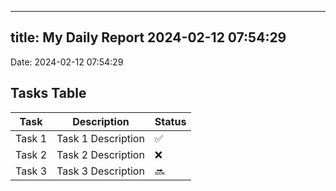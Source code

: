 
---
title: My Daily Report 2024-02-12 07:54:29
---

Date: 2024-02-12 07:54:29

## Tasks Table

| Task | Description | Status |
|------|-------------|--------|
| Task 1 | Task 1 Description | ✅ |
| Task 2 | Task 2 Description | ❌ |
| Task 3 | Task 3 Description | 🔜 |
